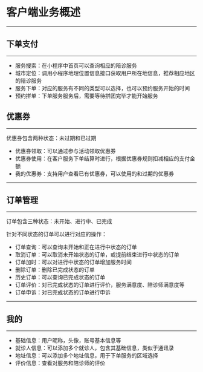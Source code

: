# 客户端业务概述

****

## 下单支付

****

- 服务搜索：在小程序中首页可以查询相应的陪诊服务
- 城市定位：调用小程序地理位置信息接口获取用户所在地信息，推荐相应地区的陪诊服务
- 服务下单：对应的服务有不同的类型可以选择，也可以预约服务开始的时间
- 预约拼单：下单服务服务后，需要等待拼团完毕才能开始服务

## 优惠券

****

优惠券包含两种状态：未过期和已过期

- 优惠券领取：可以通过参与活动领取优惠券
- 优惠券使用：在客户服务下单结算时进行，根据优惠券规则扣减相应的支付金额
- 我的优惠券：支持用户查看已有优惠券，可以使用的和过期的优惠券

****

## 订单管理

****

订单包含三种状态：未开始、进行中、已完成

针对不同状态的订单可以进行对应的操作：

- 订单查询：可以查询未开始和正在进行中状态的订单
- 取消订单：可以取消未开始状态的订单，或提前结束进行中状态的订单
- 订单加时：可以对进行中状态的订单增加服务时间
- 删除订单：删除已完成状态的订单
- 历史订单：可以查询已完成状态的订单
- 订单评价：对已完成状态的订单进行评价，服务满意度、陪诊师满意度等
- 订单申诉：对已完成状态的订单进行申诉

****

## 我的

****

- 基础信息：用户昵称，头像，账号基本信息等
- 就诊人信息：可以添加多个就诊人，包含其基础信息，类似于通讯录
- 地址信息：可以添加多个地址信息，用于下单服务的区域选择
- 评价信息：查看对服务和陪诊师的评价